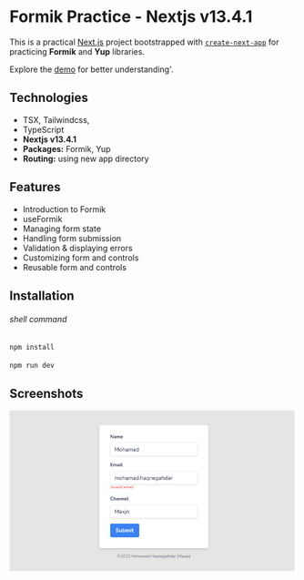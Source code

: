 # Formik Practice - Nextjs v13.4.1

This is a practical [Next.js](https://nextjs.org/) project bootstrapped with [`create-next-app`](https://github.com/vercel/next.js/tree/canary/packages/create-next-app) for practicing **Formik** and **Yup** libraries.

Explore the [demo](https://maxjn-formik-tut.vercel.app/) for better understanding'.

## Technologies

- TSX, Tailwindcss,
- TypeScript
- **Nextjs v13.4.1**
- **Packages:** Formik, Yup
- **Routing:** using new app directory

## Features

- Introduction to Formik
- useFormik
- Managing form state
- Handling form submission
- Validation & displaying errors
- Customizing form and controls
- Reusable form and controls

## Installation

###### shell command

```shell
npm install

npm run dev
```

## Screenshots

![Cover](./public/cover.png)
